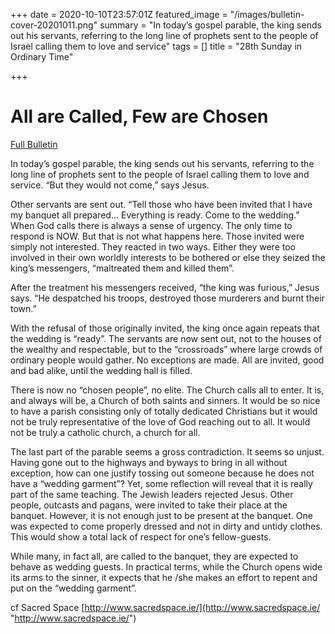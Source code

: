 +++
date = 2020-10-10T23:57:01Z
featured_image = "/images/bulletin-cover-20201011.png"
summary = "In today’s gospel parable, the king sends out his servants, referring to the long line of prophets sent to the people of Israel calling them to love and service"
tags = []
title = "28th Sunday in Ordinary Time"

+++
# All are Called, Few are Chosen

[Full Bulletin](http://nebula.wsimg.com/181182866784f23f7dd943321ff58c82?AccessKeyId=2AF9533DEE1BA9433B58&disposition=0&alloworigin=1)

In today’s gospel parable, the king sends out his servants, referring to the long line of prophets sent to the people of Israel calling them to love and service. “But they would not come,” says Jesus. 

Other servants are sent out. “Tell those who have been invited that I have my banquet all prepared… Everything is ready. Come to the wedding.” When God calls there is always a sense of urgency. The only time to respond is NOW. But that is not what happens here. Those invited were simply not interested. They reacted in two ways. Either they were too involved in their own worldly interests to be bothered or else they seized the king’s messengers, “maltreated them and killed them”. 

After the treatment his messengers received, “the king was furious,” Jesus says. “He despatched his troops, destroyed those murderers and burnt their town.” 

With the refusal of those originally invited, the king once again repeats that the wedding is “ready”. The servants are now sent out, not to the houses of the wealthy and respectable, but to the “crossroads” where large crowds of ordinary people would gather. No exceptions are made. All are invited, good and bad alike, until the wedding hall is filled. 

There is now no “chosen people”, no elite. The Church calls all to enter. It is, and always will be, a Church of both saints and sinners. It would be so nice to have a parish consisting only of totally dedicated Christians but it would not be truly representative of the love of God reaching out to all. It would not be truly a catholic church, a church for all. 

The last part of the parable seems a gross contradiction. It seems so unjust. Having gone out to the highways and byways to bring in all without exception, how can one justify tossing out someone because he does not have a “wedding garment”? Yet, some reflection will reveal that it is really part of the same teaching. The Jewish leaders rejected Jesus. Other people, outcasts and pagans, were invited to take their place at the banquet. However, it is not enough just to be present at the banquet. One was expected to come properly dressed and not in dirty and untidy clothes. This would show a total lack of respect for one’s fellow-guests. 

While many, in fact all, are called to the banquet, they are expected to behave as wedding guests. In practical terms, while the Church opens wide its arms to the sinner, it expects that he /she makes an effort to repent and put on the “wedding garment”. 

cf Sacred Space [http://www.sacredspace.ie/](http://www.sacredspace.ie/ "http://www.sacredspace.ie/")